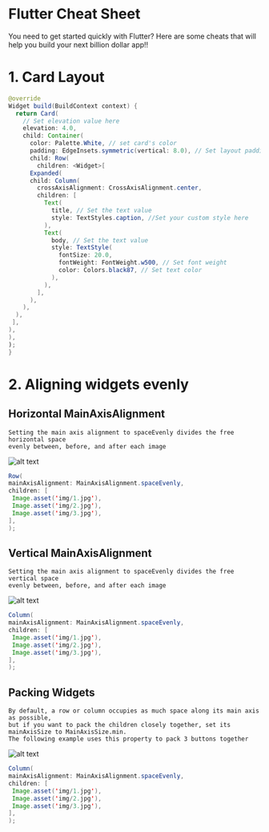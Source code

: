 # Flutter Cheat Sheet
You need to get started quickly with Flutter? Here are some cheats that will help you build your next billion dollar app!!


# 1. Card Layout

```java
@override
Widget build(BuildContext context) {
  return Card(
    // Set elevation value here
    elevation: 4.0,
    child: Container(
      color: Palette.White, // set card's color
      padding: EdgeInsets.symmetric(vertical: 8.0), // Set layout padding
      child: Row(
        children: <Widget>[
      Expanded(
      child: Column(
        crossAxisAlignment: CrossAxisAlignment.center,
        children: [
          Text(
            title, // Set the text value
            style: TextStyles.caption, //Set your custom style here
          ),
          Text(
            body, // Set the text value
            style: TextStyle(
              fontSize: 20.0,
              fontWeight: FontWeight.w500, // Set font weight
              color: Colors.black87, // Set text color
            ),
          ),
        ],
      ),
    ),
  ),
 ],
),
),
);
}
  ```
  
  # 2. Aligning widgets evenly
  ##   Horizontal MainAxisAlignment
    Setting the main axis alignment to spaceEvenly divides the free horizontal space 
    evenly between, before, and after each image
  ![alt text](https://github.com/Temidtech/Flutter-Cheat-Sheet/blob/master/img1.PNG)
   ```java
   Row(
  mainAxisAlignment: MainAxisAlignment.spaceEvenly,
  children: [
    Image.asset('img/1.jpg'),
    Image.asset('img/2.jpg'),
    Image.asset('img/3.jpg'),
  ],
);
   ```
 ##   Vertical MainAxisAlignment
    Setting the main axis alignment to spaceEvenly divides the free vertical space 
    evenly between, before, and after each image
  ![alt text](https://github.com/Temidtech/Flutter-Cheat-Sheet/blob/master/img2.PNG)
   ```java
   Column(
  mainAxisAlignment: MainAxisAlignment.spaceEvenly,
  children: [
    Image.asset('img/1.jpg'),
    Image.asset('img/2.jpg'),
    Image.asset('img/3.jpg'),
  ],
);
 ```
  ##   Packing Widgets
    By default, a row or column occupies as much space along its main axis as possible,
    but if you want to pack the children closely together, set its mainAxisSize to MainAxisSize.min. 
    The following example uses this property to pack 3 buttons together
  ![alt text](https://github.com/Temidtech/Flutter-Cheat-Sheet/blob/master/packing-widgets.png)
   ```java
   Column(
  mainAxisAlignment: MainAxisAlignment.spaceEvenly,
  children: [
    Image.asset('img/1.jpg'),
    Image.asset('img/2.jpg'),
    Image.asset('img/3.jpg'),
  ],
);
 ```
